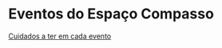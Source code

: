 # Eventos do Espaço Compasso

[Cuidados a ter em cada evento](https://github.com/EspacoCompasso/Eventos/blob/main/Necessidades/Cuidados_A_Ter.md)
